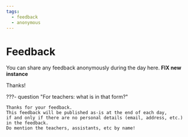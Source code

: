 ```yaml
---
tags:
  - feedback
  - anonymous
---
```


# Feedback

You can share any feedback anonymously
during the day here. **FIX new instance**

Thanks!

???- question "For teachers: what is in that form?"

    Thanks for your feedback.
    This feedback will be published as-is at the end of each day,
    if and only if there are no personal details (email, address, etc.)
    in the feedback.
    Do mention the teachers, assistants, etc by name!
